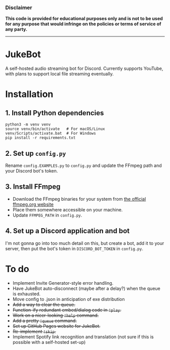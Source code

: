### Disclaimer
**This code is provided for educational purposes only and is not to be used for any purpose that would infringe on the policies or terms of service of any party.**

------------------------

# JukeBot
A self-hosted audio streaming bot for Discord. Currently supports YouTube, with plans to support local file streaming eventually.

# Installation

## 1. Install Python dependencies
    python3 -m venv venv
    source venv/bin/activate   # For macOS/Linux
    venv/Scripts/activate.bat  # For Windows
    pip install -r requirements.txt

## 2. Set up `config.py`
Rename `config.EXAMPLES.py` to `config.py` and update the FFmpeg path and your Discord bot's token.

## 3. Install FFmpeg
* Download the FFmpeg binaries for your system from [the official ffmpeg.org website](https://ffmpeg.org/download.html)
* Place them somewhere accessible on your machine.
* Update `FFMPEG_PATH` in `config.py`.

## 4. Set up a Discord application and bot
I'm not gonna go into too much detail on this, but create a bot, add it to your server, then put the bot's token in `DISCORD_BOT_TOKEN` in `config.py`.

# To do
* Implement Invite Generator-style error handling.
* Have JukeBot auto-disconnect (maybe after a delay?) when the queue is exhausted.
* Move config to .json in anticipation of exe distribution
* ~~Add a way to clear the queue.~~
* ~~Function-ify redundant embed/dialog code in `!play`.~~
* ~~Work on a nicer-looking `!help` command.~~
* ~~Add a pretty `!queue` command.~~
* ~~Set up GitHub Pages website for JukeBot.~~
* ~~Re-implement `!skip`.~~
* Implement Spotify link recognition and translation (not sure if this is possible with a self-hosted set-up)
